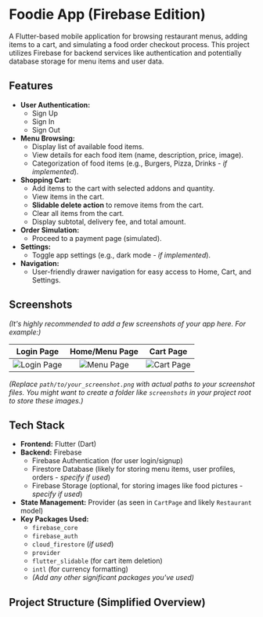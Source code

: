 # Foodie App (Firebase Edition)

A Flutter-based mobile application for browsing restaurant menus, adding items to a cart, and simulating a food order checkout process. This project utilizes Firebase for backend services like authentication and potentially database storage for menu items and user data.

## Features

*   **User Authentication:**
    *   Sign Up
    *   Sign In
    *   Sign Out
*   **Menu Browsing:**
    *   Display list of available food items.
    *   View details for each food item (name, description, price, image).
    *   Categorization of food items (e.g., Burgers, Pizza, Drinks - *if implemented*).
*   **Shopping Cart:**
    *   Add items to the cart with selected addons and quantity.
    *   View items in the cart.
    *   **Slidable delete action** to remove items from the cart.
    *   Clear all items from the cart.
    *   Display subtotal, delivery fee, and total amount.
*   **Order Simulation:**
    *   Proceed to a payment page (simulated).
*   **Settings:**
    *   Toggle app settings (e.g., dark mode - *if implemented*).
*   **Navigation:**
    *   User-friendly drawer navigation for easy access to Home, Cart, and Settings.

## Screenshots

*(It's highly recommended to add a few screenshots of your app here. For example:)*

| Login Page                               | Home/Menu Page                             | Cart Page                                  |
| :---------------------------------------: | :------------------------------------------: | :----------------------------------------: |
| ![Login Page](path/to/login_screenshot.png) | ![Menu Page](path/to/menu_screenshot.png) | ![Cart Page](path/to/cart_screenshot.png) |

*(Replace `path/to/your_screenshot.png` with actual paths to your screenshot files. You might want to create a folder like `screenshots` in your project root to store these images.)*

## Tech Stack

*   **Frontend:** Flutter (Dart)
*   **Backend:** Firebase
    *   Firebase Authentication (for user login/signup)
    *   Firestore Database (likely for storing menu items, user profiles, orders - *specify if used*)
    *   Firebase Storage (optional, for storing images like food pictures - *specify if used*)
*   **State Management:** Provider (as seen in `CartPage` and likely `Restaurant` model)
*   **Key Packages Used:**
    *   `firebase_core`
    *   `firebase_auth`
    *   `cloud_firestore` (*if used*)
    *   `provider`
    *   `flutter_slidable` (for cart item deletion)
    *   `intl` (for currency formatting)
    *   *(Add any other significant packages you've used)*

## Project Structure (Simplified Overview)




    